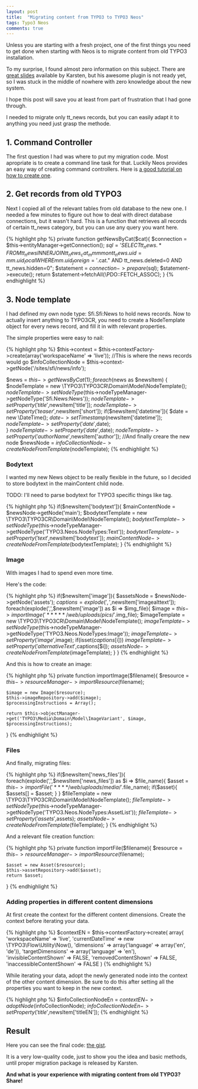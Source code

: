 ```yaml
---
layout: post
title:  "Migrating content from TYPO3 to TYPO3 Neos"
tags: Typo3 Neos
comments: true
---
```






Unless you are starting with a fresh project, one of the first things you need to get done when starting with Neos is to migrate content from old TYPO3 installation.

To my surprise, I found almost zero information on this subject. There are [great slides](https://speakerdeck.com/kdambekalns/migrating-from-typo3-cms-to-typo3-neos) available by Karsten, but his awesome plugin is not ready yet, so I was stuck in the middle of nowhere with zero knowledge about the new system.

I hope this post will save you at least from part of frustration that I had gone through.

I needed to migrate only tt_news records, but you can easily adapt it to anything you need just grasp the methode.

## 1. Command Controller

The first question I had was where to put my migration code. Most apropriate is to create a command line task for that. Luckily Neos provides an easy way of creating command controllers. Here is [a good tutorial on how to create one](http://www.matthias-witte.net/create-your-own-typo3-flow-command-line-controller/2012/11/).

## 2. Get records from old TYPO3

Next I copied all of the relevant tables from old database to the new one.
I needed a few minutes to figure out how to deal with direct database connections, but it wasn't hard. This is a function that retrieves all records of certain tt_news category, but you can use any query you want here.

{% highlight php %}
private function getNewsByCat($cat){
	$connection = $this->entityManager->getConnection();
	$sql = 'SELECT tt_news.* FROM tt_news
INNER JOIN tt_news_cat_mm mm on tt_news.uid = mm.uid_local 
WHERE mm.uid_foreign = '.$cat." AND tt_news.deleted=0 AND tt_news.hidden=0";
	$statement = $connection->prepare($sql);
	$statement->execute();
	return $statement->fetchAll(\PDO::FETCH_ASSOC);
}
{% endhighlight %}

## 3. Node template

I had defined my own node type: Sfi.Sfi:News to hold news records. Now to actually insert anything to TYPO3CR, you need to create a NodeTemplate object for every news record, and fill it in with relevant properties.

The simple properties were easy to nail:

{% highlight php %}
$this->context = $this->contextFactory->create(array('workspaceName' => 'live'));
//This is where the news records would go
$infoCollectionNode = $this->context->getNode('/sites/sfi/news/info');

 $news = $this->getNewsByCat(1);
        foreach ($news as $newsItem) {
        	$nodeTemplate = new \TYPO3\TYPO3CR\Domain\Model\NodeTemplate();
        	$nodeTemplate->setNodeType($this->nodeTypeManager->getNodeType('Sfi.News:News'));
        	$nodeTemplate->setProperty('title',$newsItem['title']);
        	$nodeTemplate->setProperty('teaser',$newsItem['short']);
        	if($newsItem['datetime']){
        		$date = new \DateTime();
        		$date->setTimestamp($newsItem['datetime']);
        		$nodeTemplate->setProperty('date',$date);        		
        	}
        	$nodeTemplate->setProperty('date',$date);
        	$nodeTemplate->setProperty('authorName',$newsItem['author']);
        	//And finally creare the new node
        	$newsNode = $infoCollectionNode->createNodeFromTemplate($nodeTemplate);
{% endhighlight %}

### Bodytext

I wanted my new News object to be really flexible in the future, so I decided to store bodytext in the mainContent child node.

TODO: I'll need to parse bodytext for TYPO3 specific things like <link> tag.

{% highlight php %}
if($newsItem['bodytext']){
	$mainContentNode = $newsNode->getNode('main');
	$bodytextTemplate = new \TYPO3\TYPO3CR\Domain\Model\NodeTemplate();
	$bodytextTemplate->setNodeType($this->nodeTypeManager->getNodeType('TYPO3.Neos.NodeTypes:Text'));
	$bodytextTemplate->setProperty('text',$newsItem['bodytext']);
	$mainContentNode->createNodeFromTemplate($bodytextTemplate);
}
{% endhighlight %}

### Image

With images I had to spend even more time.

Here's the code:

{% highlight php %}
if($newsItem['image']){
	$assetsNode = $newsNode->getNode('assets');
	$captions = explode(',',$newsItem['imagealttext']);
	foreach(explode(',',$newsItem['image']) as $i => $img_file){
		$image = $this->importImage('*****/web/uploads/pics/'.$img_file);
		$imageTemplate = new \TYPO3\TYPO3CR\Domain\Model\NodeTemplate();
    	$imageTemplate->setNodeType($this->nodeTypeManager->getNodeType('TYPO3.Neos.NodeTypes:Image'));
    	$imageTemplate->setProperty('image',$image);
    	if(isset($captions[$i]))
    		$imageTemplate->setProperty('alternativeText',$captions[$i]);
    	$assetsNode->createNodeFromTemplate($imageTemplate);
	}
}
{% endhighlight %}

And this is how to create an image:

{% highlight php %}
private function importImage($filename){
	$resource = $this->resourceManager->importResource($filename);

	$image = new Image($resource);
	$this->imageRepository->add($image);
	$processingInstructions = Array();

	return $this->objectManager->get('TYPO3\Media\Domain\Model\ImageVariant', $image, $processingInstructions);
}
{% endhighlight %}


### Files

And finally, migrating files:

{% highlight php %}
if($newsItem['news_files']){
	foreach(explode(',',$newsItem['news_files']) as $i => $file_name){
		$asset = $this->importFile('****/web/uploads/media/'.$file_name);
		if($asset){
			$assets[] = $asset;
		}
	}
	$fileTemplate = new \TYPO3\TYPO3CR\Domain\Model\NodeTemplate();
	$fileTemplate->setNodeType($this->nodeTypeManager->getNodeType('TYPO3.Neos.NodeTypes:AssetList'));
	$fileTemplate->setProperty('assets',$assets);
	$assetsNode->createNodeFromTemplate($fileTemplate);
}
{% endhighlight %}

And a relevant file creation function:

{% highlight php %}
private function importFile($filename){
	$resource = $this->resourceManager->importResource($filename);

	$asset = new Asset($resource);
	$this->assetRepository->add($asset);
	return $asset;
}
{% endhighlight %}

### Adding properties in different content dimensions

At first create the context for the different content dimensions. 
Create the context before iterating  your data.

{% highlight php %}
$contextEN = $this->contextFactory->create(
	array(
		'workspaceName' => 'live',
		'currentDateTime' => new \TYPO3\Flow\Utility\Now(),
		'dimensions' => array('language' => array('en', 'de')),
		'targetDimensions' => array('language' => 'en'),
		'invisibleContentShown' => FALSE,
		'removedContentShown' => FALSE,
		'inaccessibleContentShown' => FALSE
	)
{% endhighlight %}
	
While iterating your data, adopt the newly generated node into the context of the other content dimension.
Be sure to do this after setting all the properties you want to keep in the new context.

{% highlight php %}
$infoCollectionNodeEn = $contextEN->adoptNode($infoCollectionNode);
$infoCollectionNodeEn->setProperty('title',$newsItem['titleEN']);
{% endhighlight %}

## Result

Here you can see the final code: [the gist](https://gist.github.com/dimaip/43d027f184e06f1cd37c).

It is a very low-quality code, just to show you the idea and basic methods, until proper migration package is released by Karsten.

**And what is your experience with migrating content from old TYPO3? Share!**
